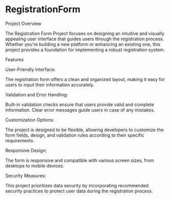 # RegistrationForm

Project Overview

The Registration Form Project focuses on designing an intuitive and visually appealing user interface that guides users through the registration process. Whether you're building a new platform or enhancing an existing one, this project provides a foundation for implementing a robust registration system.

Features

User-Friendly Interface:

The registration form offers a clean and organized layout, making it easy for users to input their information accurately.

Validation and Error Handling:

Built-in validation checks ensure that users provide valid and complete information. Clear error messages guide users in case of any mistakes.

Customization Options:

The project is designed to be flexible, allowing developers to customize the form fields, design, and validation rules according to their specific requirements.

Responsive Design:

The form is responsive and compatible with various screen sizes, from desktops to mobile devices.

Security Measures:

This project prioritizes data security by incorporating recommended security practices to protect user data during the registration process.
